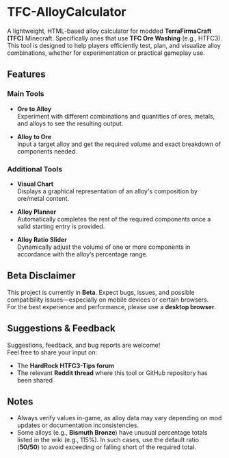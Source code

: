 # TFC-AlloyCalculator

A lightweight, HTML-based alloy calculator for modded **TerraFirmaCraft (TFC)** Minecraft. Specifically ones that use **TFC Ore Washing** (e.g., HTFC3). This tool is designed to help players efficiently test, plan, and visualize alloy combinations, whether for experimentation or practical gameplay use.

## Features

### Main Tools
- **Ore to Alloy**  
  Experiment with different combinations and quantities of ores, metals, and alloys to see the resulting output.

- **Alloy to Ore**  
  Input a target alloy and get the required volume and exact breakdown of components needed.

### Additional Tools
- **Visual Chart**  
  Displays a graphical representation of an alloy's composition by ore/metal content.

- **Alloy Planner**  
  Automatically completes the rest of the required components once a valid starting entry is provided.

- **Alloy Ratio Slider**  
  Dynamically adjust the volume of one or more components in accordance with the alloy’s percentage range.

## Beta Disclaimer

This project is currently in **Beta**. Expect bugs, issues, and possible compatibility issues—especially on mobile devices or certain browsers.  
For the best experience and performance, please use a **desktop browser**.

## Suggestions & Feedback

Suggestions, feedback, and bug reports are welcome!  
Feel free to share your input on:
- The **HardRock HTFC3-Tips forum**
- The relevant **Reddit thread** where this tool or GitHub repository has been shared

## Notes

- Always verify values in-game, as alloy data may vary depending on mod updates or documentation inconsistencies.
- Some alloys (e.g., **Bismuth Bronze**) have unusual percentage totals listed in the wiki (e.g., 115%). In such cases, use the default ratio (**50/50**) to avoid exceeding or falling short of the required total.
